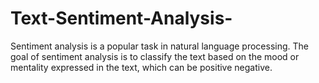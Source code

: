# Text-Sentiment-Analysis-
Sentiment analysis is a popular task in natural language processing. The goal of sentiment analysis is to classify the text based on the mood or mentality expressed in the text, which can be positive negative.
